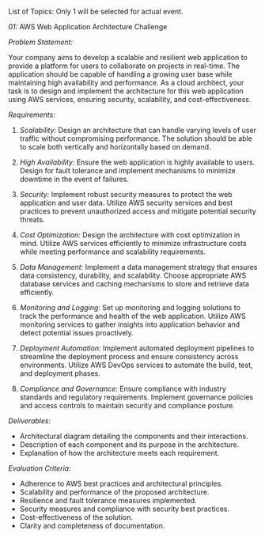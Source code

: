 List of Topics:
Only 1 will be selected for actual event.

*01:* AWS Web Application Architecture Challenge

*Problem Statement:*

Your company aims to develop a scalable and resilient web application to provide a platform for users to collaborate on projects in real-time. The application should be capable of handling a growing user base while maintaining high availability and performance. As a cloud architect, your task is to design and implement the architecture for this web application using AWS services, ensuring security, scalability, and cost-effectiveness.

*Requirements:*

1. *Scalability:* Design an architecture that can handle varying levels of user traffic without compromising performance. The solution should be able to scale both vertically and horizontally based on demand.

2. *High Availability:* Ensure the web application is highly available to users. Design for fault tolerance and implement mechanisms to minimize downtime in the event of failures.

3. *Security:* Implement robust security measures to protect the web application and user data. Utilize AWS security services and best practices to prevent unauthorized access and mitigate potential security threats.

4. *Cost Optimization:* Design the architecture with cost optimization in mind. Utilize AWS services efficiently to minimize infrastructure costs while meeting performance and scalability requirements.

5. *Data Management:* Implement a data management strategy that ensures data consistency, durability, and scalability. Choose appropriate AWS database services and caching mechanisms to store and retrieve data efficiently.

6. *Monitoring and Logging:* Set up monitoring and logging solutions to track the performance and health of the web application. Utilize AWS monitoring services to gather insights into application behavior and detect potential issues proactively.

7. *Deployment Automation:* Implement automated deployment pipelines to streamline the deployment process and ensure consistency across environments. Utilize AWS DevOps services to automate the build, test, and deployment phases.

8. *Compliance and Governance:* Ensure compliance with industry standards and regulatory requirements. Implement governance policies and access controls to maintain security and compliance posture.

*Deliverables:*

- Architectural diagram detailing the components and their interactions.
- Description of each component and its purpose in the architecture.
- Explanation of how the architecture meets each requirement.

*Evaluation Criteria:*

- Adherence to AWS best practices and architectural principles.
- Scalability and performance of the proposed architecture.
- Resilience and fault tolerance measures implemented.
- Security measures and compliance with security best practices.
- Cost-effectiveness of the solution.
- Clarity and completeness of documentation.
